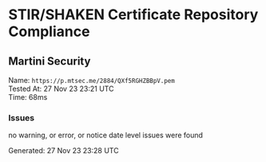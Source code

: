 # STIR/SHAKEN Certificate Repository Compliance

## Martini Security

Name: `https://p.mtsec.me/2884/QXf5RGHZBBpV.pem`\
Tested At: 27 Nov 23 23:21 UTC\
Time: 68ms

### Issues

no warning, or error, or notice date level issues were found

Generated: 27 Nov 23 23:28 UTC